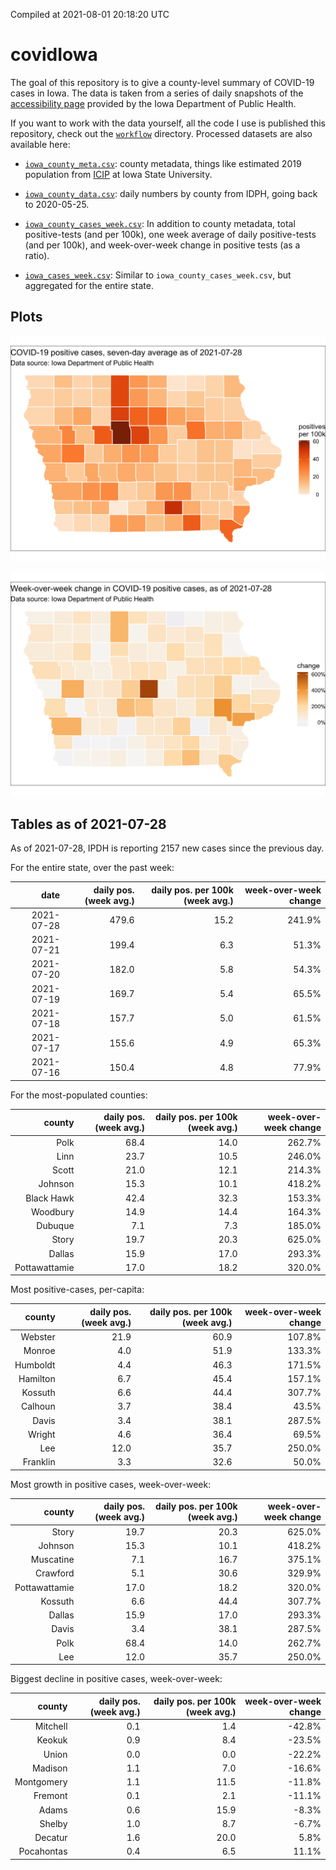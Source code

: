 Compiled at 2021-08-01 20:18:20 UTC

<!-- README.md is generated from README.Rmd. Please edit that file -->

# covidIowa

<!-- badges: start -->

<!-- badges: end -->

The goal of this repository is to give a county-level summary of
COVID-19 cases in Iowa. The data is taken from a series of daily
snapshots of the [accessibility
page](https://coronavirus.iowa.gov/pages/access) provided by the Iowa
Department of Public Health.

If you want to work with the data yourself, all the code I use is
published this repository, check out the [`workflow`](workflow)
directory. Processed datasets are also available here:

  - [`iowa_county_meta.csv`](https://raw.githubusercontent.com/ijlyttle/covidIowa/master/workflow/data/99-publish/iowa_county_meta.csv):
    county metadata, things like estimated 2019 population from
    [ICIP](https://www.icip.iastate.edu/tables/population/counties-estimates)
    at Iowa State University.

  - [`iowa_county_data.csv`](https://raw.githubusercontent.com/ijlyttle/covidIowa/master/workflow/data/99-publish/iowa_county_data.csv):
    daily numbers by county from IDPH, going back to 2020-05-25.

  - [`iowa_county_cases_week.csv`](https://raw.githubusercontent.com/ijlyttle/covidIowa/master/workflow/data/99-publish/iowa_county_data.csv):
    In addition to county metadata, total positive-tests (and per 100k),
    one week average of daily positive-tests (and per 100k), and
    week-over-week change in positive tests (as a ratio).

  - [`iowa_cases_week.csv`](https://raw.githubusercontent.com/ijlyttle/covidIowa/master/workflow/data/99-publish/iowa_cases_week.csv):
    Similar to `iowa_county_cases_week.csv`, but aggregated for the
    entire state.

## Plots

![](workflow/data/99-publish/iowa_cases.png)

![](workflow/data/99-publish/iowa_change.png)

## Tables as of 2021-07-28

As of 2021-07-28, IPDH is reporting 2157 new cases since the previous
day.

For the entire state, over the past week:

|       date | daily pos. (week avg.) | daily pos. per 100k (week avg.) | week-over-week change |
| ---------: | ---------------------: | ------------------------------: | --------------------: |
| 2021-07-28 |                  479.6 |                            15.2 |                241.9% |
| 2021-07-21 |                  199.4 |                             6.3 |                 51.3% |
| 2021-07-20 |                  182.0 |                             5.8 |                 54.3% |
| 2021-07-19 |                  169.7 |                             5.4 |                 65.5% |
| 2021-07-18 |                  157.7 |                             5.0 |                 61.5% |
| 2021-07-17 |                  155.6 |                             4.9 |                 65.3% |
| 2021-07-16 |                  150.4 |                             4.8 |                 77.9% |

For the most-populated counties:

|        county | daily pos. (week avg.) | daily pos. per 100k (week avg.) | week-over-week change |
| ------------: | ---------------------: | ------------------------------: | --------------------: |
|          Polk |                   68.4 |                            14.0 |                262.7% |
|          Linn |                   23.7 |                            10.5 |                246.0% |
|         Scott |                   21.0 |                            12.1 |                214.3% |
|       Johnson |                   15.3 |                            10.1 |                418.2% |
|    Black Hawk |                   42.4 |                            32.3 |                153.3% |
|      Woodbury |                   14.9 |                            14.4 |                164.3% |
|       Dubuque |                    7.1 |                             7.3 |                185.0% |
|         Story |                   19.7 |                            20.3 |                625.0% |
|        Dallas |                   15.9 |                            17.0 |                293.3% |
| Pottawattamie |                   17.0 |                            18.2 |                320.0% |

Most positive-cases, per-capita:

|   county | daily pos. (week avg.) | daily pos. per 100k (week avg.) | week-over-week change |
| -------: | ---------------------: | ------------------------------: | --------------------: |
|  Webster |                   21.9 |                            60.9 |                107.8% |
|   Monroe |                    4.0 |                            51.9 |                133.3% |
| Humboldt |                    4.4 |                            46.3 |                171.5% |
| Hamilton |                    6.7 |                            45.4 |                157.1% |
|  Kossuth |                    6.6 |                            44.4 |                307.7% |
|  Calhoun |                    3.7 |                            38.4 |                 43.5% |
|    Davis |                    3.4 |                            38.1 |                287.5% |
|   Wright |                    4.6 |                            36.4 |                 69.5% |
|      Lee |                   12.0 |                            35.7 |                250.0% |
| Franklin |                    3.3 |                            32.6 |                 50.0% |

Most growth in positive cases, week-over-week:

|        county | daily pos. (week avg.) | daily pos. per 100k (week avg.) | week-over-week change |
| ------------: | ---------------------: | ------------------------------: | --------------------: |
|         Story |                   19.7 |                            20.3 |                625.0% |
|       Johnson |                   15.3 |                            10.1 |                418.2% |
|     Muscatine |                    7.1 |                            16.7 |                375.1% |
|      Crawford |                    5.1 |                            30.6 |                329.9% |
| Pottawattamie |                   17.0 |                            18.2 |                320.0% |
|       Kossuth |                    6.6 |                            44.4 |                307.7% |
|        Dallas |                   15.9 |                            17.0 |                293.3% |
|         Davis |                    3.4 |                            38.1 |                287.5% |
|          Polk |                   68.4 |                            14.0 |                262.7% |
|           Lee |                   12.0 |                            35.7 |                250.0% |

Biggest decline in positive cases, week-over-week:

|     county | daily pos. (week avg.) | daily pos. per 100k (week avg.) | week-over-week change |
| ---------: | ---------------------: | ------------------------------: | --------------------: |
|   Mitchell |                    0.1 |                             1.4 |               \-42.8% |
|     Keokuk |                    0.9 |                             8.4 |               \-23.5% |
|      Union |                    0.0 |                             0.0 |               \-22.2% |
|    Madison |                    1.1 |                             7.0 |               \-16.6% |
| Montgomery |                    1.1 |                            11.5 |               \-11.8% |
|    Fremont |                    0.1 |                             2.1 |               \-11.1% |
|      Adams |                    0.6 |                            15.9 |                \-8.3% |
|     Shelby |                    1.0 |                             8.7 |                \-6.7% |
|    Decatur |                    1.6 |                            20.0 |                  5.8% |
| Pocahontas |                    0.4 |                             6.5 |                 11.1% |
